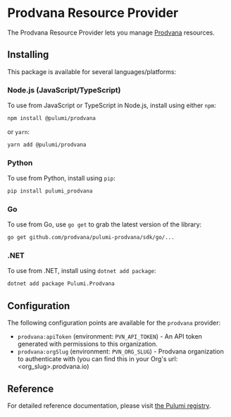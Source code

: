 # Prodvana Resource Provider

The Prodvana Resource Provider lets you manage [Prodvana](http://prodvana.io) resources.

## Installing

This package is available for several languages/platforms:

### Node.js (JavaScript/TypeScript)

To use from JavaScript or TypeScript in Node.js, install using either `npm`:

```bash
npm install @pulumi/prodvana
```

or `yarn`:

```bash
yarn add @pulumi/prodvana
```

### Python

To use from Python, install using `pip`:

```bash
pip install pulumi_prodvana
```

### Go

To use from Go, use `go get` to grab the latest version of the library:

```bash
go get github.com/prodvana/pulumi-prodvana/sdk/go/...
```

### .NET

To use from .NET, install using `dotnet add package`:

```bash
dotnet add package Pulumi.Prodvana
```

## Configuration

The following configuration points are available for the `prodvana` provider:

- `prodvana:apiToken` (environment: `PVN_API_TOKEN`) - An API token generated with permissions to this organization.
- `prodvana:orgSlug` (environment: `PVN_ORG_SLUG`) - Prodvana organization to authenticate with (you can find this in your Org's url: <org_slug>.prodvana.io) 

## Reference

For detailed reference documentation, please visit [the Pulumi registry](https://www.pulumi.com/registry/packages/prodvana/api-docs/).
